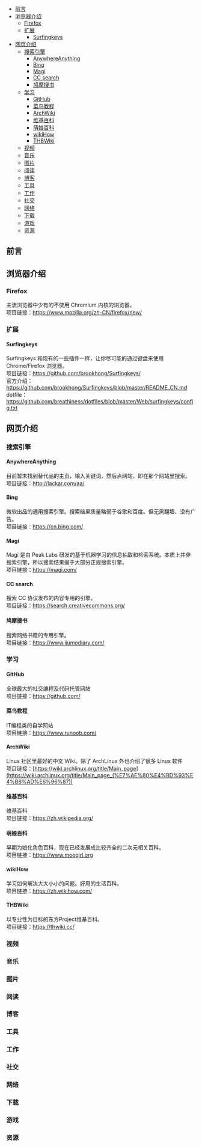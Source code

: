 
<!-- @import "[TOC]" {cmd="toc" depthFrom=1 depthTo=6 orderedList=false} -->

<!-- code_chunk_output -->

- [前言](#前言)
- [浏览器介绍](#浏览器介绍)
  - [Firefox](#firefox)
  - [扩展](#扩展)
    - [Surfingkeys](#surfingkeys)
- [网页介绍](#网页介绍)
  - [搜索引擎](#搜索引擎)
    - [AnywhereAnything](#anywhereanything)
    - [Bing](#bing)
    - [Magi](#magi)
    - [CC search](#cc-search)
    - [鸠摩搜书](#鸠摩搜书)
  - [学习](#学习)
    - [GitHub](#github)
    - [菜鸟教程](#菜鸟教程)
    - [ArchWiki](#archwiki)
    - [维基百科](#维基百科)
    - [萌娘百科](#萌娘百科)
    - [wikiHow](#wikihow)
    - [THBWiki](#thbwiki)
  - [视频](#视频)
  - [音乐](#音乐)
  - [图片](#图片)
  - [阅读](#阅读)
  - [博客](#博客)
  - [工具](#工具)
  - [工作](#工作)
  - [社交](#社交)
  - [网络](#网络)
  - [下载](#下载)
  - [游戏](#游戏)
  - [资源](#资源)

<!-- /code_chunk_output -->


## 前言  

## 浏览器介绍  
### Firefox  
主流浏览器中少有的不使用 Chromium 内核的浏览器。  
项目链接：https://www.mozilla.org/zh-CN/firefox/new/  

### 扩展  
#### Surfingkeys  
Surfingkeys 和现有的一些插件一样，让你尽可能的通过键盘来使用 Chrome/Firefox 浏览器。  
项目链接：https://github.com/brookhong/Surfingkeys/  
官方介绍：https://github.com/brookhong/Surfingkeys/blob/master/README_CN.md  
dotfile：https://github.com/breathiness/dotfiles/blob/master/Web/surfingkeys/config.txt  

## 网页介绍  

### 搜索引擎  
#### AnywhereAnything  
目前暂未找到替代品的主页，输入关键词，然后点网站，即在那个网站里搜索。  
项目链接：http://lackar.com/aa/  

#### Bing  
微软出品的通用搜索引擎。搜索结果质量略弱于谷歌和百度。但无需翻墙、没有广告。  
项目链接：https://cn.bing.com/  

#### Magi  
Magi 是由 Peak Labs 研发的基于机器学习的信息抽取和检索系统。本质上并非搜索引擎，所以搜索结果弱于大部分正规搜索引擎。  
项目链接：https://magi.com/  

#### CC search  
搜索 CC 协议发布的内容专用的引擎。  
项目链接：https://search.creativecommons.org/  

#### 鸠摩搜书  
搜索网络书籍的专用引擎。  
项目链接：https://www.jiumodiary.com/  

### 学习  
#### GitHub
全球最大的社交编程及代码托管网站  
项目链接：https://github.com/  

#### 菜鸟教程  
IT编程类的自学网站  
项目链接：https://www.runoob.com/  

#### ArchWiki  
Linux 社区里最好的中文 Wiki。除了 ArchLinux 外也介绍了很多 Linux 软件  
项目链接：[https://wiki.archlinux.org/title/Main_page](https://wiki.archlinux.org/title/Main_page_(%E7%AE%80%E4%BD%93%E4%B8%AD%E6%96%87))

#### 维基百科  
维基百科  
项目链接：https://zh.wikipedia.org/  

#### 萌娘百科  
早期为娘化角色百科，现在已经发展成比较齐全的二次元相关百科。  
项目链接：https://www.moegirl.org  

#### wikiHow  
学习如何解决大大小小的问题。好用的生活百科。  
项目链接：https://zh.wikihow.com/  

#### THBWiki  
以专业性为目标的东方Project维基百科。  
项目链接：https://thwiki.cc/  

### 视频

### 音乐

### 图片

### 阅读

### 博客

### 工具

### 工作

### 社交

### 网络

### 下载

### 游戏

### 资源